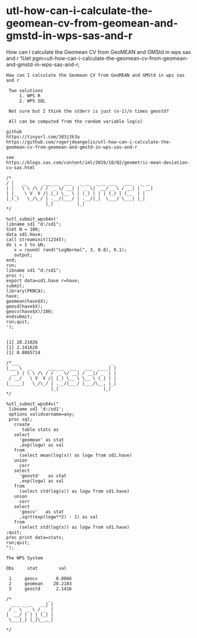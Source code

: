 # utl-how-can-i-calculate-the-geomean-cv-from-geomean-and-gmstd-in-wps-sas-and-r
How can I calculate the Geomean CV from GeoMEAN and GMStd in wps sas and r
    %let pgm=utl-how-can-i-calculate-the-geomean-cv-from-geomean-and-gmstd-in-wps-sas-and-r;

    How can I calculate the Geomean CV from GeoMEAN and GMStd in wps sas and r

     Two solutions
         1. WPS R
         2. WPS SQL

     Not sure but I think the stderr is just (n-1)/n times geostd?

     All can be computed from the random variable log(x)

    github
    https://tinyurl.com/3d3j3k3a
    https://github.com/rogerjdeangelis/utl-how-can-i-calculate-the-geomean-cv-from-geomean-and-gmstd-in-wps-sas-and-r

    see
    https://blogs.sas.com/content/iml/2019/10/02/geometric-mean-deviation-cv-sas.html

    /*
    / |   __      ___ __  ___   _ __  _ __ ___   ___   _ __
    | |   \ \ /\ / / `_ \/ __| | `_ \| `__/ _ \ / __| | `__|
    | |_   \ V  V /| |_) \__ \ | |_) | | | (_) | (__  | |
    |_(_)   \_/\_/ | .__/|___/ | .__/|_|  \___/ \___| |_|
                   |_|         |_|
    */

    %utl_submit_wps64x('
    libname sd1 "d:/sd1";
    %let N = 100;
    data sd1.Have;
    call streaminit(12345);
    do i = 1 to &N;
       x = round( rand("LogNormal", 3, 0.8), 0.1);
       output;
    end;
    run;
    libname sd1 "d:/sd1";
    proc r;
    export data=sd1.have r=have;
    submit;
    library(PKNCA);
    have;
    geomean(have$X);
    geosd(have$X);
    geocv(have$X)/100;
    endsubmit;
    run;quit;
    ');


    [1] 20.21026
    [1] 2.141628
    [1] 0.8865714

    /*___                                   _
    |___ \  __      ___ __  ___   ___  __ _| |
      __) | \ \ /\ / / `_ \/ __| / __|/ _` | |
     / __/   \ V  V /| |_) \__ \ \__ \ (_| | |
    |_____|   \_/\_/ | .__/|___/ |___/\__, |_|
                     |_|                 |_|
    */

    %utl_submit_wps64x("
     libname sd1 'd:/sd1';
     options validvarname=any;
     proc sql;
       create
          table stats as
       select
         'geomean' as stat
         ,exp(logw) as val
       from
         (select mean(log(x)) as logw from sd1.have)
       union
         corr
       select
         'geostd'   as stat
         ,exp(logw) as val
       from
         (select std(log(x)) as logw from sd1.have)
       union
         corr
       select
         'geocv'   as stat
         ,sqrt(exp(logw**2) - 1) as val
       from
         (select std(log(x)) as logw from sd1.have)
    ;quit;
    proc print data=stats;
    run;quit;
    ");

    The WPS System

    Obs     stat        val

     1     geocv       0.8866
     2     geomean    20.2103
     3     geostd      2.1416

    /*              _
      ___ _ __   __| |
     / _ \ `_ \ / _` |
    |  __/ | | | (_| |
     \___|_| |_|\__,_|

    */
